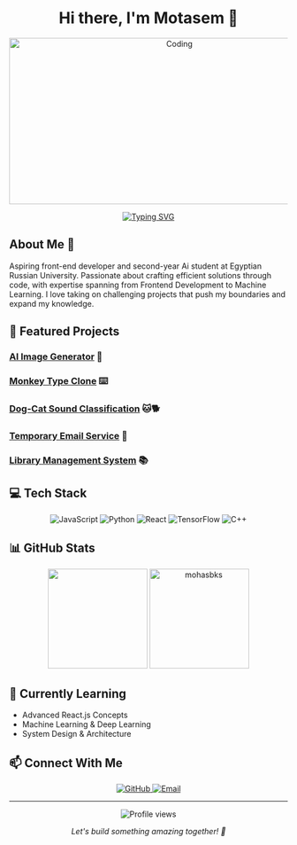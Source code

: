 # <div align="center">Hi there, I'm Motasem 👋</div>

<div align="center">
  <img src="https://media.giphy.com/media/qgQUggAC3Pfv687qPC/giphy.gif" alt="Coding" width="600" height="300"/>
</div>

<p align="center">
  <a href="https://github.com/mohasbks">
    <img src="https://readme-typing-svg.demolab.com?font=Fira+Code&pause=1000&color=2C9DF7&center=true&vCenter=true&width=435&lines=Ai+Student;Frontend+Developer;Machine+Learning+Enthusiast" alt="Typing SVG" />
  </a>
</p>

## About Me 🎯
Aspiring front-end developer and second-year Ai student at Egyptian Russian University. Passionate about crafting efficient solutions through code, with expertise spanning from Frontend Development to Machine Learning. I love taking on challenging projects that push my boundaries and expand my knowledge.

## 🚀 Featured Projects

### [AI Image Generator](https://github.com/mohasbks/ai-image-generator) 🎨


### [Monkey Type Clone](https://github.com/mohasbks/monkey-type-clone) ⌨️


### [Dog-Cat Sound Classification](https://github.com/mohasbks/dog-cat-sound-classification) 🐱🐕

### [Temporary Email Service](https://github.com/mohasbks/temp-email-service) 📧

### [Library Management System](https://github.com/mohasbks/library-management-system) 📚

## 💻 Tech Stack
<p align="center">
  <img src="https://img.shields.io/badge/javascript-%23323330.svg?style=for-the-badge&logo=javascript&logoColor=%23F7DF1E" alt="JavaScript"/>
  <img src="https://img.shields.io/badge/python-3670A0?style=for-the-badge&logo=python&logoColor=ffdd54" alt="Python"/>
  <img src="https://img.shields.io/badge/react-%2320232a.svg?style=for-the-badge&logo=react&logoColor=%2361DAFB" alt="React"/>
  <img src="https://img.shields.io/badge/TensorFlow-%23FF6F00.svg?style=for-the-badge&logo=TensorFlow&logoColor=white" alt="TensorFlow"/>
  <img src="https://img.shields.io/badge/c++-%2300599C.svg?style=for-the-badge&logo=c%2B%2B&logoColor=white" alt="C++"/>
</p>

## 📊 GitHub Stats
<p align="center">
  <img height="180em" src="https://github-readme-stats.vercel.app/api?username=mohasbks&show_icons=true&theme=tokyonight&include_all_commits=true&count_private=true"/>
  <img height="180em" src="https://github-readme-streak-stats.herokuapp.com/?user=mohasbks&theme=tokyonight" alt="mohasbks"/>
</p>

## 🌱 Currently Learning
- Advanced React.js Concepts
- Machine Learning & Deep Learning
- System Design & Architecture

## 📫 Connect With Me
<p align="center">
  <a href="https://github.com/mohasbks">
    <img src="https://img.shields.io/badge/github-%23121011.svg?style=for-the-badge&logo=github&logoColor=white" alt="GitHub"/>
  </a>
  <a href="mailto:235179@eru.edu.eg">
    <img src="https://img.shields.io/badge/Email-D14836?style=for-the-badge&logo=gmail&logoColor=white" alt="Email"/>
  </a>
</p>

---
<p align="center">
  <img src="https://komarev.com/ghpvc/?username=mohasbks&label=Profile%20views&color=0e75b6&style=flat" alt="Profile views"/>
</p>
<p align="center">
  <i>Let's build something amazing together! 🚀</i>
</p>
